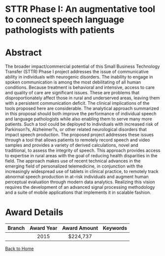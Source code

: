 
STTR Phase I: An augmentative tool to connect speech language pathologists with patients
========================================================================================

# Abstract


The broader impact/commercial potential of this Small Business Technology Transfer (STTR) Phase I project addresses the issue of communicative ability in individuals with neurogenic disorders. The inability to engage in spoken communication is among the most debilitating of all human conditions. Because treatment is behavioral and intensive, access to care and quality of care are significant issues. These are problems that disproportionately affect those in rural and underserved areas, leaving them with a persistent communication deficit. The clinical implications of the tools proposed here are considerable. The analytical approach summarized in this proposal should both improve the performance of individual speech and language pathologists while also enabling them to serve many more patients. Such a tool could be deployed to individuals with increased risk of Parkinson?s, Alzheimer?s, or other related neurological disorders that impact speech production. The proposed project addresses these issues through a tool that allows patients to remotely record speech and video samples and provides a variety of derived calculations, novel and traditional, to assess the integrity of speech. This approach provides access to expertise in rural areas with the goal of reducing health disparities in the field. The approach makes use of recent technical advances in the emerging field of personalized telemedicine, in conjunction with the increasingly widespread use of tablets in clinical practice, to remotely track abnormal speech production in at-risk individuals and augment human perceptual evaluation through modern data analytics. Realizing this vision requires the development of an advanced signal processing methodology and a suite of mobile applications that implements it in scalable fashion.  

# Award Details

|Branch|Award Year|Award Amount|Keywords|
| :---: | :---: | :---: | :---: |
||2015|$224,737||
  
  


[Back to Home](https://github.com/chrischow/dod_sbir_awards#169)